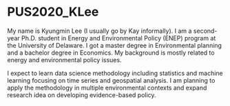 # PUS2020_KLee

My name is Kyungmin Lee (I usually go by Kay informally). I am a second-year Ph.D. student in Energy and Environmental Policy (ENEP) program at the University of Delaware. I got a master degree in Environmental planning and a bachelor degree in Economics. My background is mostly related to energy and environmental policy issues. 

I expect to learn data science methodology including statistics and machine learning focusing on time series and geospatial analysis. I am planning to apply the methodology in multiple environmental contexts and expand research idea on developing evidence-based policy. 
